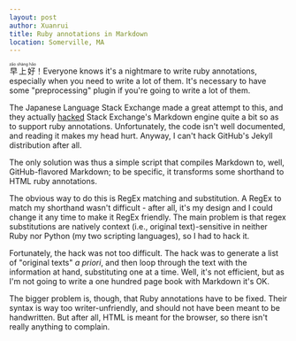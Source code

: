 ```yaml
---
layout: post
author: Xuanrui
title: Ruby annotations in Markdown
location: Somerville, MA
---
```


<ruby><rb>早上好</rb><rp>(</rp><rt>zǎo shàng hǎo</rt><rp>)</rp></ruby>！Everyone knows it's a nightmare to write ruby annotations,
especially when you need to write a lot of them. It's necessary to have some
"preprocessing" plugin if you're going to write a lot of them.

The Japanese Language Stack Exchange made a great attempt to this, and they
actually [hacked](https://gist.github.com/cyphr/6536814) Stack Exchange's
Markdown engine quite a bit so as to support ruby annotations. Unfortunately,
the code isn't well documented, and reading it makes my head hurt. Anyway, I
can't hack GitHub's Jekyll distribution after all.

The only solution was thus a simple script that compiles Markdown to, well,
GitHub-flavored Markdown; to be specific, it transforms some shorthand to
HTML ruby annotations.

The obvious way to do this is RegEx matching and substitution. A RegEx to match
my shorthand wasn't difficult - after all, it's my design and I could change it
any time to make it RegEx friendly. The main problem is that regex substitutions
are natively context (i.e., original text)-sensitive in neither Ruby nor Python
(my two scripting languages), so I had to hack it.

Fortunately, the hack was not too difficult. The hack was to generate a list of
"original texts" *a priori*, and then loop through the text with the information
at hand, substituting one at a time. Well, it's not efficient, but as I'm not going
to write a one hundred page book with Markdown it's OK.

The bigger problem is, though, that Ruby annotations have to be fixed. Their
syntax is way too writer-unfriendly, and should not have been meant to be
handwritten. But after all, HTML is meant for the browser, so there isn't really
anything to complain.  
